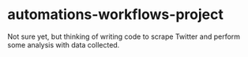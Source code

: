 # automations-workflows-project

Not sure yet, but thinking of writing code to scrape Twitter and perform some analysis with data collected.

